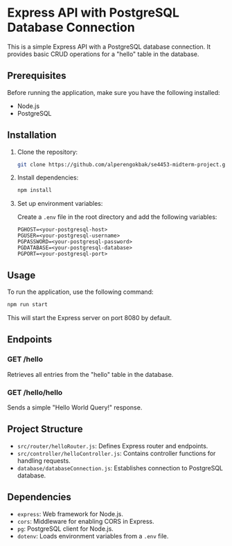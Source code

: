 # Express API with PostgreSQL Database Connection

This is a simple Express API with a PostgreSQL database connection. It provides basic CRUD operations for a "hello" table in the database.

## Prerequisites

Before running the application, make sure you have the following installed:

- Node.js
- PostgreSQL

## Installation

1. Clone the repository:

   ```bash
   git clone https://github.com/alperengokbak/se4453-midterm-project.git
   ```

2. Install dependencies:

   ```bash
   npm install
   ```

3. Set up environment variables:

   Create a `.env` file in the root directory and add the following variables:

   ```
   PGHOST=<your-postgresql-host>
   PGUSER=<your-postgresql-username>
   PGPASSWORD=<your-postgresql-password>
   PGDATABASE=<your-postgresql-database>
   PGPORT=<your-postgresql-port>
   ```

## Usage

To run the application, use the following command:

```bash
npm run start
```

This will start the Express server on port 8080 by default.

## Endpoints

### GET /hello

Retrieves all entries from the "hello" table in the database.

### GET /hello/hello

Sends a simple "Hello World Query!" response.

## Project Structure

- `src/router/helloRouter.js`: Defines Express router and endpoints.
- `src/controller/helloController.js`: Contains controller functions for handling requests.
- `database/databaseConnection.js`: Establishes connection to PostgreSQL database.

## Dependencies

- `express`: Web framework for Node.js.
- `cors`: Middleware for enabling CORS in Express.
- `pg`: PostgreSQL client for Node.js.
- `dotenv`: Loads environment variables from a `.env` file.
